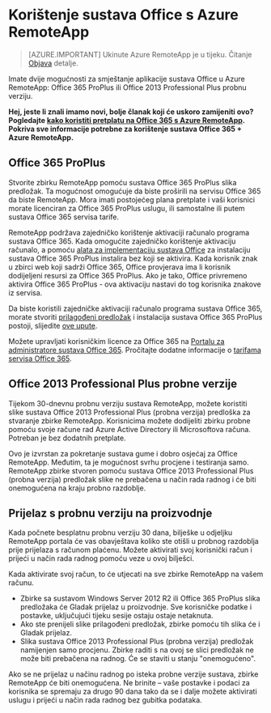 
<properties
    pageTitle="Korištenje sustava Office s Azure RemoteApp | Microsoft Azure" 
    description="Saznajte kako Office i Azure RemoteApp funkcioniraju zajedno"
    services="remoteapp"
    documentationCenter=""
    authors="lizap"
    manager="mbaldwin" />

<tags
    ms.service="remoteapp"
    ms.workload="compute"
    ms.tgt_pltfrm="na"
    ms.devlang="na"
    ms.topic="article"
    ms.date="08/15/2016"
    ms.author="elizapo" />

# <a name="using-office-with-azure-remoteapp"></a>Korištenje sustava Office s Azure RemoteApp

> [AZURE.IMPORTANT]
> Ukinute Azure RemoteApp je u tijeku. Čitanje [Objava](https://go.microsoft.com/fwlink/?linkid=821148) detalje.

Imate dvije mogućnosti za smještanje aplikacije sustava Office u Azure RemoteApp: Office 365 ProPlus ili Office 2013 Professional Plus probnu verziju.

**Hej, jeste li znali imamo novi, bolje članak koji će uskoro zamijeniti ovo? Pogledajte [kako koristiti pretplatu na Office 365 s Azure RemoteApp](remoteapp-officesubscription.md). Pokriva sve informacije potrebne za korištenje sustava Office 365 + Azure RemoteApp.**

## <a name="office-365-proplus"></a>Office 365 ProPlus
Stvorite zbirku RemoteApp pomoću sustava Office 365 ProPlus slika predložak. Ta mogućnost omogućuje da biste proširili na servisu Office 365 da biste RemoteApp. Mora imati postojećeg plana pretplate i vaši korisnici morate licenciran za Office 365 ProPlus uslugu, ili samostalne ili putem sustava Office 365 servisa tarife.

RemoteApp podržava zajedničko korištenje aktivaciji računalo programa sustava Office 365. Kada omogućite zajedničko korištenje aktivaciju računalo, a pomoću [alata za implementaciju sustava Office](http://www.microsoft.com/download/details.aspx?id=36778) za instalaciju sustava Office 365 ProPlus instalira bez koji se aktivira. Kada korisnik znak u zbirci web koji sadrži Office 365, Office provjerava ima li korisnik dodijeljeni resursi za Office 365 ProPlus. Ako je tako, Office privremeno aktivira Office 365 ProPlus - ova aktivaciju nastavi do tog korisnika znakove iz servisa.

Da biste koristili zajedničke aktivaciji računalo programa sustava Office 365, morate stvoriti [prilagođeni predložak](remoteapp-create-custom-image.md) i instalacija sustava Office 365 ProPlus postoji, slijedite [ove upute](https://technet.microsoft.com/library/dn782858.aspx).

Možete upravljati korisničkim licence za Office 365 na [Portalu za administratore sustava Office 365](https://portal.office365.com/). Pročitajte dodatne informacije o [tarifama servisa Office 365](http://technet.microsoft.com/library/office-365-plan-options.aspx).  


## <a name="office-2013-professional-plus-trial"></a>Office 2013 Professional Plus probne verzije
Tijekom 30-dnevnu probnu verziju sustava RemoteApp, možete koristiti slike sustava Office 2013 Professional Plus (probna verzija) predloška za stvaranje zbirke RemoteApp. Korisnicima možete dodijeliti zbirku probne pomoću svoje račune rad Azure Active Directory ili Microsoftova računa. Potreban je bez dodatnih pretplate.

Ovo je izvrstan za pokretanje sustava gume i dobro osjećaj za Office RemoteApp. Međutim, ta je mogućnost svrhu procjene i testiranja samo. RemoteApp zbirke stvoren pomoću sustava Office 2013 Professional Plus (probna verzija) predložak slike ne prebačena u način rada radnog i će biti onemogućena na kraju probno razdoblje.

## <a name="switching-from-trial-to-production"></a>Prijelaz s probnu verziju na proizvodnje
Kada počnete besplatnu probnu verziju 30 dana, bilješke u odjeljku RemoteApp portala će vas obavještava koliko ste otišli u probnog razdoblja prije prijelaza s računom plaćenu. Možete aktivirati svoj korisnički račun i prijeći u način rada radnog pomoću veze u ovoj bilješci.

Kada aktivirate svoj račun, to će utjecati na sve zbirke RemoteApp na vašem računu.

- Zbirke sa sustavom Windows Server 2012 R2 ili Office 365 ProPlus slika predložaka će Gladak prijelaz u proizvodnje. Sve korisničke podatke i postavke, uključujući tijeku sesije ostaju ostaje netaknuta.
- Ako ste prenijeli slike prilagođeni predložak, zbirke pomoću tih slika će i Gladak prijelaz.
- Slika sustava Office 2013 Professional Plus (probna verzija) predložak namijenjen samo procjenu. Zbirke raditi s na ovoj se slici predložak ne može biti prebačena na radnog. Će se staviti u stanju "onemogućeno".


Ako se ne prijelaz u načinu radnog po isteka probne verzije sustava, zbirke RemoteApp će biti onemogućena. Ne brinite – vaše postavke i podaci za korisnika se spremaju za drugo 90 dana tako da se i dalje možete aktivirati uslugu i prijeći u način rada radnog bez gubitka podataka.
